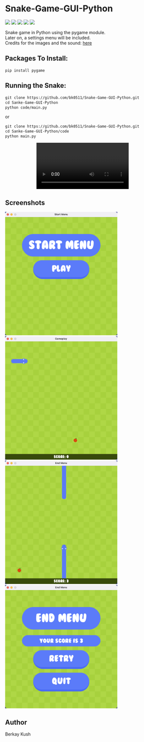 # Snake-Game-GUI-Python
![](https://img.shields.io/badge/Programming_Language-Python-blue.svg)
![](https://img.shields.io/badge/Game-Snake-yellow.svg)
![](https://img.shields.io/badge/Python_Version-3.10.4-brown.svg)
![](https://img.shields.io/badge/Pygame_Version-2.1.2-purple.svg)
![](https://img.shields.io/badge/Status-Ongoing-green.svg)

<p>
  Snake game in Python using the pygame module.<br>
  Later on, a settings menu will be included.<br>
  Credits for the images and the sound: <a href="github.com/clear-code-projects/Snake">here</a>
</p>

## Packages To Install:

```
pip install pygame
```

## Running the Snake:

```
git clone https://github.com/bk0511/Snake-Game-GUI-Python.git
cd Sanke-Game-GUI-Python
python code/main.py
```
or 
```
git clone https://github.com/bk0511/Snake-Game-GUI-Python.git
cd Sanke-Game-GUI-Python/code
python main.py
```
<p align="center">
<video src="https://user-images.githubusercontent.com/70837975/195179174-ce94662e-90f8-4fc6-9fb4-4b2970aa44a0.mov" controls="controls" style="max-width: 730px;">
</video>
</p>

## Screenshots
<p>
<img src="./resources/screenshots/screenshot-1.png" height="400" width="365">
<img src="./resources/screenshots/screenshot-2.png" height="400" width="365">
  <img src="./resources/screenshots/screenshot-3.png" height="400" width="365">
  <img src="./resources/screenshots/screenshot-4.png" height="400" width="365">
</p>

## Author
Berkay Kush
